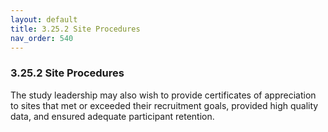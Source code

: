 ```yaml
---
layout: default
title: 3.25.2 Site Procedures
nav_order: 540
---
```


### 3.25.2 Site Procedures

The study leadership may also wish to provide certificates of
appreciation to sites that met or exceeded their recruitment goals,
provided high quality data, and ensured adequate participant retention.

